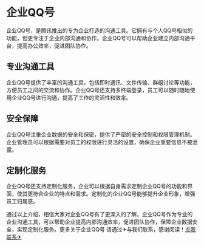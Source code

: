 # 企业QQ号

企业QQ号，是腾讯推出的专为企业打造的沟通工具。它拥有与个人QQ号相似的功能，但更专注于企业内部沟通和协作。企业QQ号可以帮助企业建立内部沟通平台，提高办公效率，促进团队协作。

## 专业沟通工具

企业QQ号提供了丰富的沟通工具，包括即时通讯、文件传输、群组讨论等功能，方便员工之间的交流和协作。企业QQ号还支持多终端登录，员工可以随时随地使用企业QQ号进行沟通，提高了工作的灵活性和效率。

## 安全保障

企业QQ号注重企业数据的安全和保密，提供了严密的安全控制和权限管理机制。企业管理员可以根据需要对员工的权限进行灵活的设置，确保企业重要信息不被泄露。

## 定制化服务

企业QQ号还支持定制化服务，企业可以根据自身需求定制企业QQ号的功能和界面，使其更符合企业的特点和需求。定制化的企业QQ号能够提升企业形象，增强员工归属感。

通过以上介绍，相信大家对企业QQ号有了更深入的了解。企业QQ号作为专业的企业沟通工具，可以帮助企业提高内部沟通效率，促进团队协作，保障企业数据安全，实现定制化服务。更多关于企业QQ号 请通过✈与我们联系，感谢阅读！[点我联系✈](https://edge.k02.cc)